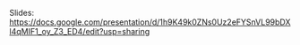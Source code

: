 Slides: https://docs.google.com/presentation/d/1h9K49k0ZNs0Uz2eFYSnVL99bDXl4qMIF1_oy_Z3_ED4/edit?usp=sharing